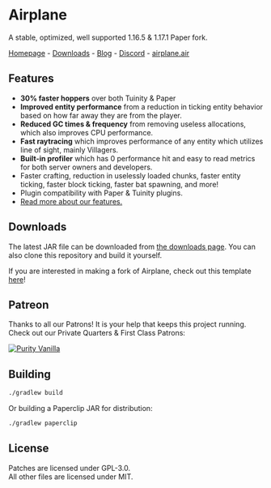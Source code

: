 <!-- Variables -->
[home]: https://airplane.gg
[blog]: https://blog.airplane.gg
[downloads]: https://dl.airplane.gg
[about]: https://blog.airplane.gg/about/
[discord]: https://discord.gg/63dDSReB7j
[purity]: https://www.purityvanilla.com
[patreon]: https://www.patreon.com/airplane
[fork]: https://github.com/TECHNOVE/MyAirplaneFork
[wiki]: https://github.com/TECHNOVE/Airplane/wiki

# Airplane
A stable, optimized, well supported 1.16.5 & 1.17.1 Paper fork.

[Homepage][home] - [Downloads][downloads] - [Blog][blog] - [Discord][discord] - [airplane.air][wiki]

## Features

- **30% faster hoppers** over both Tuinity & Paper
- **Improved entity performance** from a reduction in ticking entity behavior based on how far away they are from the player.
- **Reduced GC times & frequency** from removing useless allocations, which also improves CPU performance.
- **Fast raytracing** which improves performance of any entity which utilizes line of sight, mainly Villagers.
- **Built-in profiler** which has 0 performance hit and easy to read metrics for both server owners and developers.
- Faster crafting, reduction in uselessly loaded chunks, faster entity ticking, faster block ticking, faster bat spawning, and more!
- Plugin compatibility with Paper & Tuinity plugins.
- [Read more about our features.][about]

## Downloads
The latest JAR file can be downloaded from [the downloads page][downloads]. You can also clone this repository and build it yourself.

If you are interested in making a fork of Airplane, check out this template [here][fork]!

## Patreon

Thanks to all our Patrons! It is your help that keeps this project running. Check out our Private Quarters & First Class Patrons:

[![Purity Vanilla](https://i.imgur.com/SC88aEg.png)][purity]

## Building

```bash
./gradlew build
```

Or building a Paperclip JAR for distribution:

```bash
./gradlew paperclip
```

## License
Patches are licensed under GPL-3.0.  
All other files are licensed under MIT.

